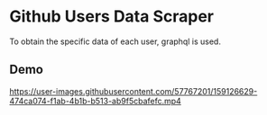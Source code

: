 # Github Users Data Scraper

To obtain the specific data of each user, graphql is used.

## Demo
https://user-images.githubusercontent.com/57767201/159126629-474ca074-f1ab-4b1b-b513-ab9f5cbafefc.mp4
